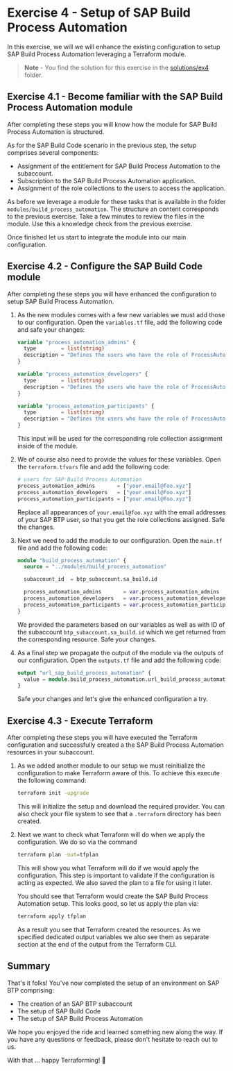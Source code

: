 # Exercise 4 - Setup of SAP Build Process Automation

In this exercise, we will we will enhance the existing configuration to setup SAP Build Process Automation leveraging a Terraform module.

> **Note** - You find the solution for this exercise in the [solutions/ex4](../../solutions/ex4/) folder.

## Exercise 4.1 - Become familiar with the SAP Build Process Automation module

After completing these steps you will know how the module for SAP Build Process Automation is structured.

As for the SAP Build Code scenario in the previous step, the setup comprises several components:

- Assignment of the entitlement for SAP Build Process Automation to the subaccount.
- Subscription to the SAP Build Process Automation application.
- Assignment of the role collections to the users to access the application.

As before we leverage a module for these tasks that is available in the folder `modules/build_process_automation`. The structure an content corresponds to the previous exercise. Take a few minutes to review the files in the module. Use this a  knowledge check from the previous exercise.

Once finished let us start to integrate the module into our main configuration.

## Exercise 4.2 - Configure the SAP Build Code module

After completing these steps you will have enhanced the configuration to setup SAP Build Process Automation.

1. As the new modules comes with a few new variables we must add those to our configuration. Open the `variables.tf` file, add the following code and safe your changes:

   ``` terraform
   variable "process_automation_admins" {
     type        = list(string)
     description = "Defines the users who have the role of ProcessAutomationAdmin in SAP Build Process Automation"
   }

   variable "process_automation_developers" {
     type        = list(string)
     description = "Defines the users who have the role of ProcessAutomationDeveloper in SAP Build Process Automation"
   }

   variable "process_automation_participants" {
     type        = list(string)
     description = "Defines the users who have the role of ProcessAutomationParticipant in SAP Build Process Automation"
   }
   ```

   This input will be used for the corresponding role collection assignment inside of the module.

1. We of course also need to provide the values for these variables. Open the `terraform.tfvars` file and add the following code:

   ``` terraform
   # users for SAP Build Process Automation
   process_automation_admins       = ["your.email@foo.xyz"]
   process_automation_developers   = ["your.email@foo.xyz"]
   process_automation_participants = ["your.email@foo.xyz"]
   ```

   Replace all appearances of `your.email@foo.xyz` with the email addresses of your SAP BTP user, so that you get the role collections assigned. Safe the changes.

1. Next we need to add the module to our configuration. Open the `main.tf` file and add the following code:


   ```terraform
   module "build_process_automation" {
     source = "../modules/build_process_automation"

     subaccount_id  = btp_subaccount.sa_build.id

     process_automation_admins       = var.process_automation_admins
     process_automation_developers   = var.process_automation_developers
     process_automation_participants = var.process_automation_participants
   }
   ```

   We provided the parameters based on our variables as well as with ID of the subaccount `btp_subaccount.sa_build.id` which we get returned from the corresponding resource. Safe your changes.

1. As a final step we propagate the output of the module via the outputs of our configuration. Open the `outputs.tf` file and add the following code:

   ```terraform
   output "url_sap_build_process_automation" {
     value = module.build_process_automation.url_build_process_automation
   }
   ```

    Safe your changes and let's give the enhanced configuration a try.

## Exercise 4.3 - Execute Terraform

After completing these steps you will have executed the Terraform configuration and successfully created a the SAP Build Process Automation resources in your subaccount.

1. As we added another module to our setup we must reinitialize the configuration to make Terraform aware of this. To achieve this execute the following command:

    ```bash
    terraform init -upgrade
    ```

    This will initialize the setup and download the required provider. You can also check your file system to see that a `.terraform` directory has been created.

1. Next we want to check what Terraform will do when we apply the configuration. We do so via the command

    ```bash
    terraform plan -out=tfplan
    ```

    This will show you what Terraform will do if we would apply the configuration. This step is important to validate if the configuration is acting as expected. We also saved the plan to a file for using it later.

    You should see that Terraform would create the SAP Build Process Automation setup. This looks good, so let us apply the plan via:

    ```bash
    terraform apply tfplan
    ```

    As a result you see that Terraform created the resources. As we specified dedicated output variables we also see them as separate section at the end of the output from the Terraform CLI.

## Summary

That's it folks! You've now completed the setup of an environment on SAP BTP comprising:

- The creation of an SAP BTP subaccount
- The setup of SAP Build Code
- The setup of SAP Build Process Automation

We hope you enjoyed the ride and learned something new along the way. If you have any questions or feedback, please don't hesitate to reach out to us.

With that ... happy Terraforming! 🚀
